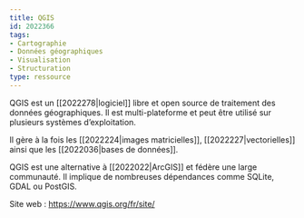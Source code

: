 ```yaml
---
title: QGIS
id: 2022366
tags:
- Cartographie
- Données géographiques
- Visualisation
- Structuration
type: ressource
---
```


QGIS est un [[2022278|logiciel]] libre et open source de traitement des données géographiques. Il est multi-plateforme et peut être utilisé sur plusieurs systèmes d’exploitation. 

Il gère à la fois les [[2022224|images matricielles]], [[2022227|vectorielles]] ainsi que les [[2022036|bases de données]].

QGIS est une alternative à [[2022022|ArcGIS]] et fédère une large communauté. Il implique de nombreuses dépendances comme SQLite, GDAL ou PostGIS. 

Site web : <https://www.qgis.org/fr/site/>

